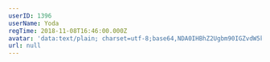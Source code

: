```yaml
---
userID: 1396
userName: Yoda
regTime: 2018-11-08T16:46:00.000Z
avatar: 'data:text/plain; charset=utf-8;base64,NDA0IHBhZ2Ugbm90IGZvdW5kCg=='
url: null
---
```



